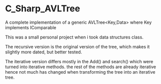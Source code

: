 # C_Sharp_AVLTree
A complete implementation of a generic AVLTree&lt;Key,Data> where Key implements IComparable

This was a small personal project when i took data structures class.

The recursive version is the original version of the tree, which makes it slightly more dated, but better tested.

The iterative version differs mostly in the Add() and search() which were turned into iterative methods.
the rest of the methods are already iterative hence not much has changed when transforming the tree into an iterative tree.
